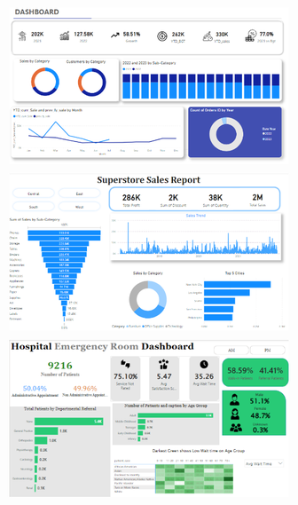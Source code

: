 ![image_alt](https://github.com/fazilasadia/Power-bi/blob/main/sales/devbi-store.PNG?raw=true)

![image_alt](https://github.com/fazilasadia/Power-bi/blob/main/sales/sales.PNG?raw=true)

![image_alt](https://github.com/fazilasadia/Power-bi/blob/main/hospital/ER.PNG?raw=true)
